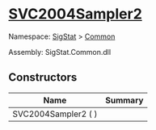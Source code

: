 # [SVC2004Sampler2](./SVC2004Sampler2.md)

Namespace: [SigStat]() > [Common]()

Assembly: SigStat.Common.dll


## Constructors

| Name | Summary | 
| --- | --- | 
| SVC2004Sampler2 (  ) |  | 


